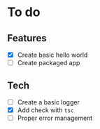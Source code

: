 # To do

## Features

- [x] Create basic hello world
- [ ] Create packaged app

## Tech

- [ ] Create a basic logger
- [x] Add check with `tsc`
- [ ] Proper error management
